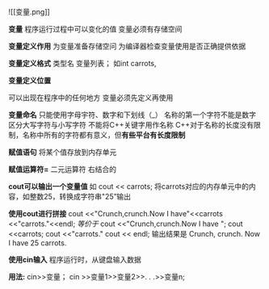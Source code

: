![[变量.png]]

**变量**
程序运行过程中可以变化的值
变量必须有存储空间

**变量定义作用**
为变量准备存储空问
为编译器检查变量使用是否正确提供依据

**变量定义格式**
类型名  变量列表；
如int carrots,

**变量定义位置**

可以出现在程序中的任何地方
变量必须先定义再使用

**变量命名**
只能使用字母宇符、数字和下划线（\_）
名称的第一个字符不能是数字
区分大写字符与小写字符
不能将C++关键字用作名称
C++对于名称的长度没有限制，名称中所有的字符都有意义，但**有些平台有长度限制**

**赋值语句**
将某个值存放到内存单元

**赋值运算符=**
二元运算符
右结合的

**cout可以输出一个变量值**
如 cout << carrots;
将carrots对应的内存单元中的内容，如整数25，转换成字符串"25”输出

**使用cout进行拼接**
cout <<"Crunch,crunch.Now I have"<<carrots <<"carrots."<<endl;
*等价于*
cout <<"Crunch,crunch.Now I have ";
cout <<carrots;
cout <<"carrots."
cout << endl;
输出结果是
Crunch, crunch. Now I have 25 carrots.


**使用cin输入**
程序运行时，从键盘输入数据

**用法:**
cin>>变量；
cin >>变量1>>变量2>>. . .>>变量n;